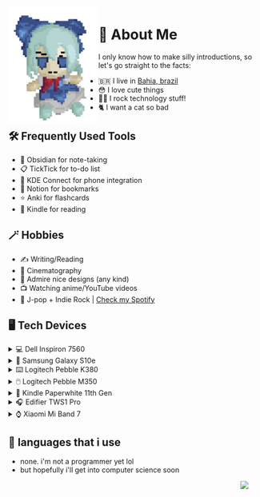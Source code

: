  <img align="left" width="180" src="https://github.com/felipe-juan/felipe-juan/blob/main/assets/fumo%20pixels.gif">

# 💾 About Me
I only know how to make silly introductions, so let's go straight to the facts:
* 🇧🇷 I live in [Bahia, brazil](https://pt.wikipedia.org/wiki/Bahia)
* 😳 I love cute things
* 👨‍💻 I rock technology stuff!
* 🐈 I want a cat so bad


## 🛠️ Frequently Used Tools
* 📝 Obsidian for note-taking
* 📋 TickTick for to-do list
* 📲 KDE Connect for phone integration
* 🔖 Notion for bookmarks
* ⭐ Anki for flashcards
* 📖 Kindle for reading

## 🪄 Hobbies
* ✍ Writing/Reading
* 🎥 Cinematography
* 🎨 Admire nice designs (any kind)
* 📺 Watching anime/YouTube videos
* 🎵 J-pop + Indie Rock | [Check my Spotify](https://open.spotify.com/user/jawj49qinebgdkt15jgo6lz6c)

## 🖥️ Tech Devices
<details>
ㅤ<summary>💻 Dell Inspiron 7560</summary>
 
  <img align="left" width="250" src="">
 * **CPU:** Intel Core i5-7200U
 * **GPU:** Nvidia GeForce 940MX 4GB
 * **RAM:** 16gb DDR4 (2x 8GB 2133mHz)
 * **Display:** 15,6" / 1080p / IPS
 * **OS:** Windows 11 Enterprise + Arch linux (GNOME)

</details>

<details>
ㅤ<summary>📱 Samsung Galaxy S10e</summary>
 
 <img align="left" width="250" src="https://github.com/felipe-juan/felipe-juan/blob/main/assets/galaxy%20s10e.jpg">
  * Variant: 6GB / 128GB
</details>

<details>
ㅤ<summary>⌨️ Logitech Pebble K380</summary>
 
  <img align="left" width="250" src="https://github.com/felipe-juan/felipe-juan/blob/main/assets/logitech%20k380.jpg">
</details>

<details>
ㅤ<summary>🖱️ Logitech Pebble M350</summary>
 
  <img align="left" width="250" src="https://github.com/felipe-juan/felipe-juan/blob/main/assets/logitech%20pebble.jpg">
 </details>

<details>
ㅤ<summary>📕 Kindle Paperwhite 11th Gen</summary>

  <img align="left" width="250" src="https://github.com/felipe-juan/felipe-juan/blob/main/assets/kindle%201.jpg">
   <img align="left" width="250" src="https://github.com/felipe-juan/felipe-juan/blob/main/assets/kindle%202.jpg">
</details>

<details>
ㅤ<summary>🎧 Edifier TWS1 Pro</summary></summary>

  <img align="left" width="250" src="https://github.com/felipe-juan/felipe-juan/blob/main/assets/edifier%20tws1%20pro.jpg">
</details>

<details>
ㅤ<summary>⌚ Xiaomi Mi Band 7</summary>

 <img align="left" width="250" src="https://github.com/felipe-juan/felipe-juan/blob/main/assets/mi%20band%207.jpg"> 
</details>

## 🤌 languages that i use
* none. i'm not a programmer yet lol
* but hopefully i'll get into computer science soon
 <img align="right" width="40" src="https://upload.wikimedia.org/wikipedia/en/f/fd/Pusheen_the_Cat.png">

